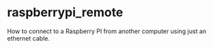 # raspberrypi_remote
How to connect to a Raspberry PI from another computer using just an ethernet cable.
